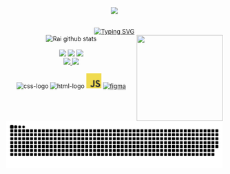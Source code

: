 <div align="center" whidth="800">
  <img src="https://i.pinimg.com/originals/32/30/10/323010a463ef1f84fdf5f7a568462b8a.jpg">
</div>

##

<!--
**Rai123100/Rai123100** is a ✨ _special_ ✨ repository because its `README.md` (this file) appears on your GitHub profile.

Here are some ideas to get you started:

- 🔭 I’m currently working on ...
- 🌱 I’m currently learning ...
- 👯 I’m looking to collaborate on ...
- 🤔 I’m looking for help with ...
- 💬 Ask me about ...
- 📫 How to reach me: ...
- 😄 Pronouns: ...
- ⚡ Fun fact: ...
-->
<div align="center" whidth="800">
<a href="https://git.io/typing-svg"><img src="https://readme-typing-svg.herokuapp.com?font=Bungee+Shade&size=35&pause=500&color=00D4D4AE&center=true&width=800&height=100&lines=Ol%C3%A1%2C+meu+nome+%C3%A9;Rai+Carvalho+de+Figueiredo;Tenho+16+anos;Seja+Bem-Vindo+!!!" alt="Typing SVG" /></a>
</div>
<a href="#"><img align="right" src="https://github.com/blackcater/blackcater/raw/main/images/banner.gif" width="200 " height="200" /></a>


<!-- Gráfico status -->

<div align="center">
  <img width="49%" height="195px" src="https://github-readme-stats.vercel.app/api?username=Rai123100&show_icons=true&count_private=true&hide_border=true&title_color=ff91a4&theme=radical"
alt="Rai github stats" />
</div>

<!-- Meios de contato -->

<div align="center"><br>
 <a href="https://github.com/Rai123100" target="_blank"><img src="https://img.shields.io/badge/GitHub-100000?style=for-the-badge&logo=github&logoColor=white"/></a>
 <a href="https://www.linkedin.com/in/rai-carvalho-849191300/" target="_blank"><img src="https://img.shields.io/badge/-LinkedIn-%230077B5?style=for-the-badge&logo=linkedin&logoColor=white" target="_blank"></a>
 <a href = "mailto:raicarvalho343@gmail.com"><img src="https://img.shields.io/badge/-Gmail-%23333?style=for-the-badge&logo=gmail&logoColor=white" target="_blank"></a>
</div>

<!-- Certificações -->

<div align="center">
 <a href="https://www.credly.com/users/rai-carvalho" target="_blank"> <img src="https://img.shields.io/badge/-Credly-%23E4405F?style=for-the-badge&logo=credly&logoColor=white" target="_blank>"> </a>
 <a href = "https://www.netacad.com/pt/profile?&tab=profile"><img src="https://img.shields.io/badge/CISCO-1BA0D7?style=for-the-badge&logo=cisco&logoColor=white" target="_blank"></a>
</div><br>

<!-- software's -->

<div  align="center">
 <img src="https://res.cloudinary.com/nico1711/image/upload/c_scale,h_30/v1598849661/css_jtfcoz.png" alt="css-logo" height="40">
 <img src="https://res.cloudinary.com/nico1711/image/upload/c_scale,h_30/v1598850235/html_1_whl9rj.png" alt="html-logo" height="40">
 <a href="https://developer.mozilla.org/en-US/docs/Web/JavaScript"><img alt="JavaScript" title="JavaScript" src="https://raw.githubusercontent.com/github/explore/80688e429a7d4ef2fca1e82350fe8e3517d3494d/topics/javascript/javascript.png" height="35"></a>
 <a href="https://www.figma.com/" target="_blank"><img src="https://raw.githubusercontent.com/rahul-jha98/github_readme_icons/main/language_and_tools/square/figma/figma.svg" alt="figma" height='40'/> </a>
</div><br>

<div align="center">
  <picture>
  <source media="(prefers-color-scheme: dark blue)" srcset="https://raw.githubusercontent.com/Rai123100/Rai123100/output/github-contribution-grid-snake-dark.svg">
  <source media="(prefers-color-scheme: dark blue)" srcset="https://raw.githubusercontent.com/Rai123100/Rai123100/output/github-contribution-grid-snake.svg">
  <img alt="github contribution grid snake animation" src="https://raw.githubusercontent.com/Rai123100/Rai123100/output/github-contribution-grid-snake.svg">
   </picture>
</div>
